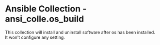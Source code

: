 # Ansible Collection - ansi_colle.os_build

This collection will install and uninstall software after os has been installed.
It won't configure any setting.
